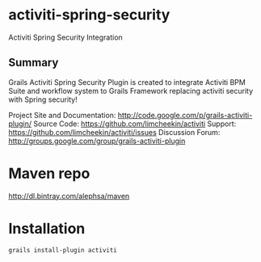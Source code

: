 # activiti-spring-security
Activiti Spring Security Integration

## Summary
Grails Activiti Spring Security Plugin is created to integrate Activiti BPM Suite and workflow system to Grails Framework 
replacing activiti security with Spring security!

Project Site and Documentation: http://code.google.com/p/grails-activiti-plugin/ 
Source Code: https://github.com/limcheekin/activiti 
Support: https://github.com/limcheekin/activiti/issues 
Discussion Forum: http://groups.google.com/group/grails-activiti-plugin

# Maven repo

http://dl.bintray.com/alephsa/maven

# Installation

```
grails install-plugin activiti
```
